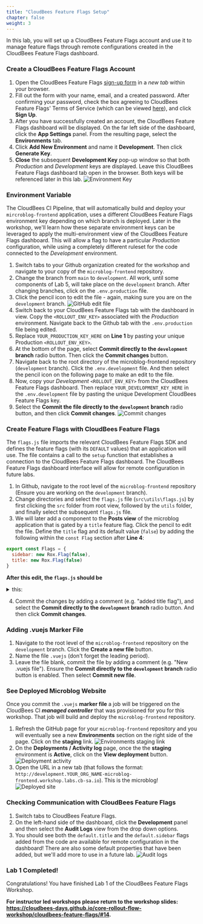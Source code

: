 ```yaml
---
title: "CloudBees Feature Flags Setup"
chapter: false
weight: 3
--- 
```


In this lab, you will set up a CloudBees Feature Flags account and use it to manage feature flags through remote configurations created in the CloudBees Feature Flags dashboard.

### Create a CloudBees Feature Flags Account

1. Open the CloudBees Feature Flags [sign-up form](https://app.rollout.io/signup) in a _new tab_ within your browser.
2. Fill out the form with your name, email, and a created password. After confirming your password,  check the box agreeing to CloudBees Feature Flags' Terms of Service (which can be viewed [here](https://docs.cloudbees.com/docs/cloudbees-common/latest/subscription-agreement/)), and click **Sign Up**.
3. After you have successfully created an account, the CloudBees Feature Flags dashboard will be displayed. On the far left side of the dashboard, click the **App Settings** panel. From the resulting page, select the **Environments** tab.
4. Click **Add New Environment** and name it **Development**. Then click **Generate Key**.
5. **Close** the subsequent **Development Key** pop-up window so that both _Production_ and _Development_ keys are displayed. Leave this CloudBees Feature Flags dashboard tab open in the browser. Both keys will be referenced later in this lab.
![Environment Key](images/RolloutEnvKey.png?width=50pc)

### Environment Variable

The CloudBees CI Pipeline, that will automatically build and deploy your `mircroblog-frontend` application, uses a different CloudBees Feature Flags environment key depending on which branch is deployed. Later in the workshop, we'll learn how these separate environment keys can be leveraged to apply the multi-environment view of the CloudBees Feature Flags dashboard. This will allow a flag to have a particular *Production* configuration, while using a completely different ruleset for the code connected to the *Development* environment.

1. Switch tabs to your Github organization created for the workshop and navigate to your copy of the `microblog-frontend` repository.
2. Change the branch from `main` to `development`. All work, until some components of Lab 5, will take place on the `development` branch. After changing branches, click on the `.env.production` file.
3. Click the pencil icon to edit the file - again, making sure you are on the `development` branch.
![GitHub edit file](images/pencilEdit.png?width=50pc)
1. Switch back to your CloudBees Feature Flags tab with the dashboard in view. Copy the `<ROLLOUT_ENV_KEY>` associated with the _Production_ environment. Navigate back to the Github tab with the `.env.production` file being edited.
2. Replace `YOUR_PRODUCTION_KEY_HERE` on **Line 1** by pasting your unique Production `<ROLLOUT_ENV_KEY>`.
3. At the bottom of the page, select **Commit directly to the `development` branch** radio button. Then click the **Commit changes** button.
4. Navigate back to the root directory of the microblog-frontend repository (`development` branch). Click the `.env.development` file. And then select the pencil icon on the following page to make an edit to the file.
5. Now, copy your _Development_ `<ROLLOUT_ENV_KEY>` from the CloudBees Feature Flags dashboard. Then replace `YOUR_DEVELOPMENT_KEY_HERE` in the `.env.development` file by pasting the unique Development CloudBees Feature Flags key.
6. Select the **Commit the file directly to the `development` branch** radio button, and then click **Commit changes**.
![Commit changes](images/commitChanges.png?width=50pc)

### Create Feature Flags with CloudBees Feature Flags

The `flags.js` file imports the relevant CloudBees Feature Flags SDK and defines the feature flags (with its `DEFAULT` values) that an application will use. The file contains a call to the `setup` function that establishes a connection to the CloudBees Feature Flags dashboard. The CloudBees Feature Flags dashboard interface will allow for remote configuration in future labs.

1. In Github, navigate to the root level of the `microblog-frontend` repository (Ensure you are working on the `development` branch).
2. Change directories and select the `flags.js` file (`src\utils\flags.js`) by first clicking the `src` folder from root view, followed by the `utils` folder, and finally select the subsequent `flags.js` file.
3. We will later add a component to the **Posts view** of the microblog application that is gated by a `title` feature flag. Click the pencil to edit the file. Define the `title` flag and its default value (`false`) by adding the following within the `const Flag` section after **Line 4**:
```javascript
export const Flags = {
  sidebar: new Rox.Flag(false),
  title: new Rox.Flag(false)
}
```

**After this edit, the `flags.js` should be**
<details><summary>this:</summary>

```javascript
import Rox from 'rox-browser'

export const Flags = {
  sidebar: new Rox.Flag(false),
  title: new Rox.Flag(false)
}

async function initRollout () {
  const options = {
  }

  Rox.register('default', Flags)
  await Rox.setup(process.env.VUE_APP_ROLLOUT_KEY, options)
}

initRollout().then(function () {
  console.log('Done loading Rollout')
})
```
</details>

4. Commit the changes by adding a comment (e.g. "added title flag"), and select the **Commit directly to the `development` branch** radio button. And then click **Commit changes**.

### Adding .vuejs Marker File

1. Navigate to the root level of the `microblog-frontend` repository on the `development` branch. Click the **Create a new file** button.
2. Name the file `.vuejs` (don't forget the leading period).
3. Leave the file blank, commit the file by adding a comment (e.g. "New .vuejs file"). Ensure the **Commit directly to the `development` branch** radio button is enabled. Then select **Commit new file**.

### See Deployed Microblog Website

Once you commit the `.vuejs` **marker file** a job will be triggered on the CloudBees CI ***managed controller*** that was provisioned for you for this workshop. That job will build and deploy the `microblog-frontend` repository.

1. Refresh the GitHub page for your `microblog-frontend` repository and you will eventually see a new **Environments** section on the right side of the page. Click on the **staging** link. ![Environments staging link](images/gitHubEnvironments.png?width=50pc)
2. On the **Deployments / Activity log** page, once the the **staging** environment is **Active**, click on the **View deployment** button. ![Deployment activity](images/deploymentsActivity.png?width=50pc)
3. Open the URL in a new tab (that follows the format: `http://development.YOUR_ORG_NAME-microblog-frontend.workshop.labs.cb-sa.io`). This is the microblog!
![Deployed site](images/microblogWebsite.png?width=50pc)

### Checking Communication with CloudBees Feature Flags

1. Switch tabs to CloudBees Feature Flags.
2. On the left-hand side of the dashboard, click the **Development** panel and then select the **Audit Logs** view from the drop down options.
3. You should see both the `default.title` and the `default.sidebar` flags added from the code are available for remote configuration in the dashboard! There are also some default properties that have been added, but we'll add more to use in a future lab. ![Audit logs](images/auditLogs.png?width=50pc)

### Lab 1 Completed!
Congratulations! You have finished Lab 1 of the CloudBees Feature Flags Workshop.

**For instructor led workshops please return to the workshop slides: https://cloudbees-days.github.io/core-rollout-flow-workshop/cloudbees-feature-flags/#14.**
